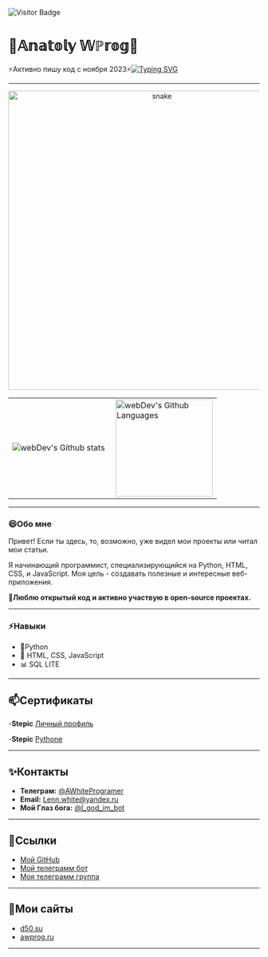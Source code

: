 ![Visitor Badge](https://visitor-badge.laobi.icu/badge?page_id=AWProger)
# 🐍𝔸𝕟𝕒𝕥𝕠𝕝𝕪 𝕎ℙ𝕣𝕠𝕘🐍

⚡Активно пишу код с ноября 2023⚡[![Typing SVG](https://readme-typing-svg.herokuapp.com?color=%2336BCF7&lines=Computer+science+student)](https://git.io/typing-svg)
___

<p align="center">
 <img width="600" src=https://wakatime.com/share/@018d9ffb-ef5f-4680-876e-e2b0bb1804e4/188f1707-1d92-4e16-b471-682bb828ebd2.svg alt="snake"/>
</p>
<table>
  <tr>
    <td>
      <img align="left" src="http://github-readme-streak-stats.herokuapp.com?user=AWProger&theme=dark&background=000000" alt="webDev's Github stats" />
    </td>
    <td>
      <img height="195px" align="right" alt="webDev's Github Languages" src="https://github-readme-stats-sigma-five.vercel.app/api/top-langs/?username=AWProger&layout=compact&theme=vision-friendly-dark" />
    </td>
  </tr>
</table>


___
### 😄Обо мне

Привет! Если ты здесь, то, возможно, уже видел мои проекты или читал мои статьи.

Я начинающий программист, специализирующийся на Python, HTML, CSS, и JavaScript. Моя цель - создавать полезные и интересные веб-приложения.

👯**Люблю открытый код и активно участвую в open-source проектах.**
___
### ⚡Навыки
- 🐍Python
- 🚀 HTML, CSS, JavaScript
- 📊 SQL LITE

___
## 📫Сертификаты

-**Stepic** [Личный профиль](https://stepik.org/users/742335051/profile)

-**Stepic** [Pythone](https://stepik.org/cert/2370256)

___
## ✨Контакты
- **Телеграм:** [@AWhiteProgramer](https://t.me/AWProgramer)
- **Email:** Lenn.white@yandex.ru
- **Мой Глаз бога:** [@I_god_im_bot](https://t.me/I_god_im_bot)
___
## 💬Ссылки
- [Мой GitHub](https://github.com/AWProger)
- [Мой телеграмм бот](https://t.me/ATTWhiteBot)
- [Моя телеграмм группа](https://t.me/AWProgramer)
___
## 🔭Мои сайты
- [d50.su](https://d50.su)
- [awprog.ru](https://awprog.ru)
___
<!--
**AWProger/AWProger** is a ✨ _special_ ✨ repository because its `README.md` (this file) appears on your GitHub profile.

Here are some ideas to get you started:

- 🔭 I’m currently working on ...
- 🌱 I’m currently learning ...
- 👯 I’m looking to collaborate on ...
- 🤔 I’m looking for help with ...
- 💬 Ask me about ...
- 📫 How to reach me: ...
- 😄 Pronouns: ...
- ⚡ Fun fact: ...
-->

